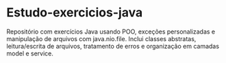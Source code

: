 # Estudo-exercicios-java
Repositório com exercícios Java usando POO, exceções personalizadas e manipulação de arquivos com java.nio.file. Inclui classes abstratas, leitura/escrita de arquivos, tratamento de erros e organização em camadas model e service.
